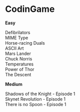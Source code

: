 # CodinGame  
__Easy__  
  
Defibrilators  
MIME Type  
Horse-racing Duals  
ASCII Art  
Mars Lander  
Chuck Norris  
Temperatures  
Power of Thor  
The Descent  
  
__Medium__  
  
Shadows of the Knight - Episode 1  
Skynet Revolution - Episode 1  
There is no Spoon - Episode 1  
